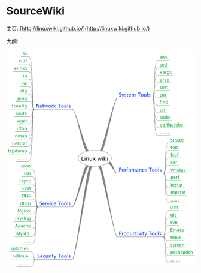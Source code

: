 SourceWiki
==========

主页: [http://linuxwiki.github.io/](http://linuxwiki.github.io/)

大纲:

![linux wiki](images/Linux_wiki.png)

